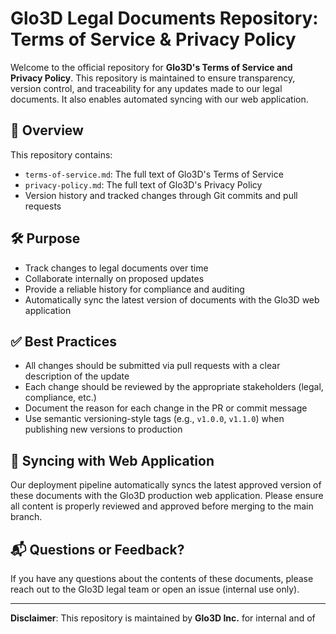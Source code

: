 # Glo3D Legal Documents Repository: Terms of Service & Privacy Policy

Welcome to the official repository for **Glo3D's Terms of Service and Privacy Policy**. This repository is maintained to ensure transparency, version control, and traceability for any updates made to our legal documents. It also enables automated syncing with our web application.

## 📄 Overview

This repository contains:

- `terms-of-service.md`: The full text of Glo3D's Terms of Service
- `privacy-policy.md`: The full text of Glo3D's Privacy Policy
- Version history and tracked changes through Git commits and pull requests

## 🛠 Purpose

- Track changes to legal documents over time
- Collaborate internally on proposed updates
- Provide a reliable history for compliance and auditing
- Automatically sync the latest version of documents with the Glo3D web application

## ✅ Best Practices

- All changes should be submitted via pull requests with a clear description of the update
- Each change should be reviewed by the appropriate stakeholders (legal, compliance, etc.)
- Document the reason for each change in the PR or commit message
- Use semantic versioning-style tags (e.g., `v1.0.0`, `v1.1.0`) when publishing new versions to production

## 🔄 Syncing with Web Application

Our deployment pipeline automatically syncs the latest approved version of these documents with the Glo3D production web application. Please ensure all content is properly reviewed and approved before merging to the main branch.

## 📬 Questions or Feedback?

If you have any questions about the contents of these documents, please reach out to the Glo3D legal team or open an issue (internal use only).

---

**Disclaimer**: This repository is maintained by **Glo3D Inc.** for internal and of
